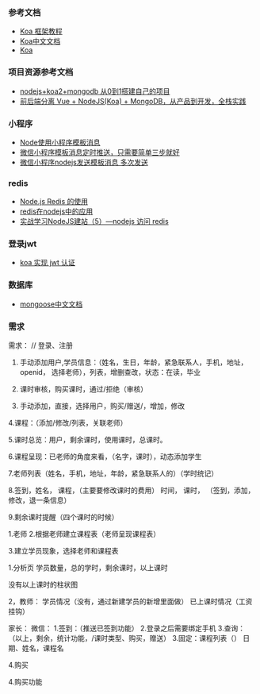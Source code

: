 ### 参考文档
- [Koa 框架教程](http://www.ruanyifeng.com/blog/2017/08/koa.html)
- [Koa中文文档](https://koa.bootcss.com/)
- [Koa](https://wohugb.gitbooks.io/koajs/content/index.html)

### 项目资源参考文档
- [nodejs+koa2+mongodb 从0到1搭建自己的项目](https://juejin.im/post/5bad9b1af265da0ae80120fe)
- [前后端分离 Vue + NodeJS(Koa) + MongoDB，从产品到开发，全栈实践](https://juejin.im/post/5b850a3e51882542e4420779)


### 小程序
- [Node使用小程序模板消息](https://blog.csdn.net/rolan1993/article/details/78213145)
- [微信小程序模板消息定时推送，只需要简单三步就好](https://www.jianshu.com/p/2910d18a8e9b)
- [微信小程序nodejs发送模板消息 多次发送](https://www.jianshu.com/p/5955cfff6532)



### redis
- [Node.js Redis 的使用](https://blog.csdn.net/q282176713/article/details/80580886)
- [redis在nodejs中的应用](https://segmentfault.com/a/1190000014681783#articleHeader0)
- [实战学习NodeJS建站（5）—nodejs 访问 redis](https://blog.csdn.net/qidong7/article/details/52888211)

### 登录jwt
- [koa 实现 jwt 认证](https://juejin.im/post/5a1ae1cdf265da431d3c6337)

### 数据库
- [mongoose中文文档](https://cn.mongoosedoc.top/docs/cnhome.html)

### 需求
需求：
// 登录、注册
1. 手动添加用户,学员信息：（姓名，生日，年龄，紧急联系人，手机，地址，openid， 选择老师），列表，增删查改，状态：在读，毕业

2. 课时审核，购买课时，通过/拒绝（审核）

3. 手动添加，直接，选择用户，购买/赠送/，增加，修改

4.课程：（添加/修改/列表，关联老师）

5.课时总览：用户，剩余课时，使用课时，总课时。

6.课程呈现：已老师的角度来看，（名字，课时），动态添加学生

7.老师列表（姓名，手机，地址，年龄，紧急联系人的）（学时统记）

8.签到，姓名，
课程，（主要要修改课时的费用）
时间，
课时，
（签到，添加，修改，退一条信息）

9.剩余课时提醒（四个课时的时候）


	

1.老师
2.根据老师建立课程表（老师呈现课程表）

3.建立学员现象，选择老师和课程表


1.分析页
学员数量，总的学时，剩余课时，以上课时

没有以上课时的柱状图

2，教师：
学员情况（没有，通过新建学员的新增里面做）
已上课时情况（工资挂钩）



家长：
微信：
1.签到：（推送已签到功能）
2.登录之后需要绑定手机
3.查询：
（以上，剩余，统计功能，/课时类型、购买，赠送）
3.固定：课程列表（）
日期、姓名，课程名

4.购买

4.购买功能